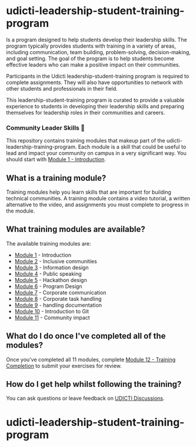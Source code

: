 # udicti-leadership-student-training-program

Is a program designed to help students develop their leadership skills. The program typically provides students with training in a variety of areas, including communication, team building, problem-solving, decision-making, and goal setting. The goal of the program is to help students become effective leaders who can make a positive impact on their communities.

Participants in the Udicti leadership-student-training program is required to complete assignments. They will also have opportunities to network with other students and professionals in their field.

This leadership-student-training program is curated to provide a valuable experience to students  in developing their leadership skills and preparing themselves for leadership roles in their communities and careers.

### Community Leader Skills 🚩

This repository contains training modules that makeup part of the udicti-leadership-training-program. Each module is a skill that could be useful to lead and impact your community on campus in a very significant way. You should start with [Module 1 - Introduction](/01-introduction).

## What is a training module?

Training modules help you learn skills that are important for building technical communities. A training module contains a video tutorial, a written alternative to the video, and assignments you must complete to progress in the module.

## What training modules are available?

The available training modules are:

-   [Module 1](01-introduction) - Introduction 
-   [Module 2](02-inclusive-communities) - Inclusive communities
-   [Module 3](03-information-design) - Information design
-   [Module 4](04-public-speaking) - Public speaking
-   [Module 5](05-hackathon-design) - Hackathon design
-   [Module 6](06-program-design) - Program Design
-   [Module 7](07-corporate-communication) - Corporate communication
-   [Module 8](08-corporate-task-handling) - Corporate task handling
-   [Module 9](09-handling-documentation) - handling documentation
-   [Module 10](10-introduction-to-git) - Introduction to Git
-   [Module 11](11-community-impact) - Community impact

## What do I do once I've completed all of the modules?

Once you've completed all 11 modules, complete [Module 12 - Training Completion](12-training-completion) to submit your exercises for review. 

## How do I get help whilst following the training?

You can ask questions or leave feedback on [UDICTI Discussions](https://github.com/udictihub/udicti-community/discussions).
# udicti-leadership-student-training-program
